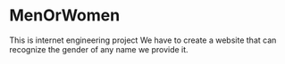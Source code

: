 # MenOrWomen
This is internet engineering project
We have to create a website that can recognize the gender of any name we provide it.
 
